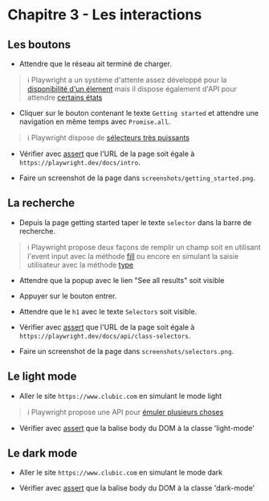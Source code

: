 # Chapitre 3 - Les interactions

## Les boutons

- Attendre que le réseau ait terminé de charger.

> ℹ️ Playwright a un système d'attente assez développé pour la [disponibilité d'un élement](https://playwright.dev/docs/actionability) mais il dispose également d'API pour attendre [certains états](https://playwright.dev/docs/api/class-page?_highlight=waitforlo#pagewaitforloadstatestate-options)

- Cliquer sur le bouton contenant le texte `Getting started` et attendre une navigation en même temps avec `Promise.all`.

> ℹ️ Playwright dispose de [sélecteurs très puissants](https://playwright.dev/docs/selectors)

- Vérifier avec [assert](https://nodejs.org/api/assert.html#assert_assert_value_message) que l'URL de la page soit égale à `https://playwright.dev/docs/intro`.

- Faire un screenshot de la page dans `screenshots/getting_started.png`.

## La recherche

- Depuis la page getting started taper le texte `selector` dans la barre de recherche.

> ℹ️ Playwright propose deux façons de remplir un champ soit en utilisant l'event input avec la méthode [fill](https://playwright.dev/docs/api/class-page/#pagefillselector-value-options) ou encore en simulant la saisie utilisateur avec la méthode [type](https://playwright.dev/docs/api/class-page#pagetypeselector-text-options)

- Attendre que la popup avec le lien "See all results" soit visible

- Appuyer sur le bouton entrer.

- Attendre que le `h1` avec le texte `Selectors` soit visible.

- Vérifier avec [assert](https://nodejs.org/api/assert.html#assert_assert_value_message) que l'URL de la page soit égale à `https://playwright.dev/docs/api/class-selectors`.

- Faire un screenshot de la page dans `screenshots/selectors.png`.

## Le light mode

- Aller le site `https://www.clubic.com` en simulant le mode light 

> ℹ️ Playwright propose une API pour [émuler plusieurs choses](https://playwright.dev/docs/emulation)

- Vérifier avec [assert](https://nodejs.org/api/assert.html#assert_assert_value_message) que la balise body du DOM à la classe 'light-mode'

## Le dark mode

- Aller le site `https://www.clubic.com` en simulant le mode dark

- Vérifier avec [assert](https://nodejs.org/api/assert.html#assert_assert_value_message) que la balise body du DOM à la classe 'dark-mode'
